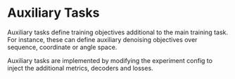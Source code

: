 # Auxiliary Tasks

Auxiliary tasks define training objectives additional to the main training task.
For instance, these can define auxiliary denoising objectives over sequence, coordinate or angle space.

Auxiliary tasks are implemented by modifying the experiment config to inject the
additional metrics, decoders and losses.
